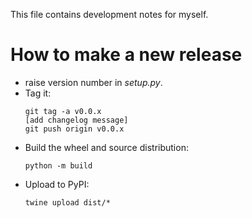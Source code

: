 This file contains development notes for myself.

How to make a new release
=========================

* raise version number in *setup.py*.
* Tag it:
  ```
  git tag -a v0.0.x
  [add changelog message]
  git push origin v0.0.x
  ```
* Build the wheel and source distribution:
  ```
  python -m build
  ```
* Upload to PyPI:
  ```
  twine upload dist/*
  ```
